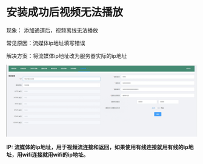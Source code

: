 # 安装成功后视频无法播放

现象： 添加通道后，视频离线无法播放

常见原因：流媒体ip地址填写错误

解决方案：将流媒体ip地址改为服务器实际的ip地址

![9](./img_media/9.png)

**IP: 流媒体的ip地址，用于视频流连接和返回，如果使用有线连接就用有线的ip地址，用wifi连接就用wifi的ip地址。**